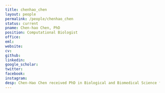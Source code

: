 ```yaml
---
title: chenhao_chen
layout: people
permalink: /people/chenhao_chen
status: current
pname: Chen-hao Chen, PhD
position: Computational Biologist
office: 
eml: 
website:
cv: 
github:
linkedin:
google_scholar: 
twitter: 
facebook: 
instagram:
desp: Chen-Hao Chen received PhD in Biological and Biomedical Science from Harvard University in 2017. Chen-Hao is a computational biologist with expertise on integrating high dimensional omics data to decipher cancer mechanisms and genome-wide CRISPR-Cas9 knockout screens. He is now developing mathematical framework to model gene regulations.
---
```



